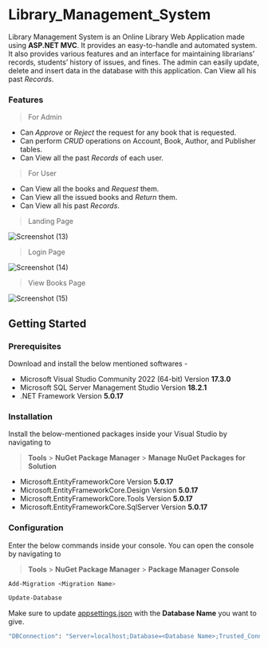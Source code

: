 # Library_Management_System
Library Management System is an Online Library Web Application made using **ASP.NET MVC**. It provides an easy-to-handle and automated system. It also provides various features and an interface for maintaining librarians’ records, students’ history of issues, and fines. The admin can easily update, delete and insert data in the database with this application. Can View all his past *Records*.
### Features
> For Admin
 * Can *Approve* or *Reject* the request for any book that is requested.
 * Can perform *CRUD* operations on Account, Book, Author, and Publisher tables.
 * Can View all the past *Records* of each user.
> For User
* Can View all the books and *Request* them.
* Can View all the issued books and *Return* them.
* Can View all his past *Records*.

> Landing Page

![Screenshot (13)](https://user-images.githubusercontent.com/109417065/184586767-abf63457-8d92-4038-8891-5298462bc32a.png)

> Login Page

![Screenshot (14)](https://user-images.githubusercontent.com/109417065/184586807-bf4eaca1-b5dc-40aa-ad89-e5bf9b9aeda7.png)

> View Books Page

![Screenshot (15)](https://user-images.githubusercontent.com/109417065/184586844-1dd204b1-53ab-43dd-a9b3-246f185425a5.png)
## Getting Started
### Prerequisites
Download and install the below mentioned softwares -
* Microsoft Visual Studio Community 2022 (64-bit) Version **17.3.0**
* Microsoft SQL Server Management Studio Version **18.2.1**
* .NET Framework Version **5.0.17**

### Installation
Install the below-mentioned packages inside your Visual Studio by navigating to 
> **Tools** > **NuGet Package Manager** > **Manage NuGet Packages for Solution**

* Microsoft.EntityFrameworkCore Version **5.0.17**
* Microsoft.EntityFrameworkCore.Design Version **5.0.17**
* Microsoft.EntityFrameworkCore.Tools Version **5.0.17**
* Microsoft.EntityFrameworkCore.SqlServer Version **5.0.17**

### Configuration
Enter the below commands inside your console. You can open the console by navigating to
> **Tools** > **NuGet Package Manager** > **Package Manager Console**
```sh
Add-Migration <Migration Name>
```
```sh
Update-Database
```
Make sure to update [appsettings.json](https://github.com/KDI-pulkit/Library_Management_System/blob/master/LibraryManagementSystem/appsettings.json) with the **Database Name** you want to give.
```sh
"DBConnection": "Server=localhost;Database=<Database Name>;Trusted_Connection=True;"
```
